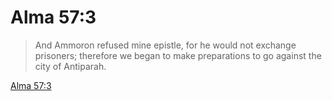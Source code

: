 # Alma 57:3

> And Ammoron refused mine epistle, for he would not exchange prisoners; therefore we began to make preparations to go against the city of Antiparah.

[Alma 57:3](https://www.churchofjesuschrist.org/study/scriptures/bofm/alma/57?lang=eng&id=p3#p3)



